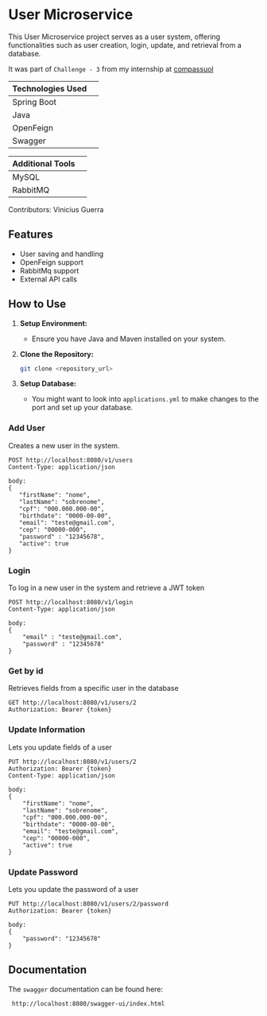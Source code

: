 # User Microservice

This User Microservice project serves as a user system, offering functionalities such as user creation, login, update, and retrieval from a database.

It was part of `Challenge - 3` from my internship at [compassuol](https://compass.uol/pt/home/)

| Technologies Used  |            |
|--------------------|------------|
| Spring Boot        |            |
| Java               |            |
| OpenFeign          |            |
| Swagger            |            |

| Additional Tools   |            |
|--------------------|------------|
| MySQL              |            |
| RabbitMQ           |            |

Contributors: Vinicius Guerra

## Features
- User saving and handling
- OpenFeign support
- RabbitMq support
- External API calls

## How to Use

1. **Setup Environment:**
    - Ensure you have Java and Maven installed on your system.

2. **Clone the Repository:**
   ```bash
   git clone <repository_url>

3. **Setup Database:**
    - You might want to look into `applications.yml` to make changes to the port and set up your database.

### Add User

Creates a new user in the system.

```http
POST http://localhost:8080/v1/users
Content-Type: application/json

body:
{
   "firstName": "nome",
   "lastName": "sobrenome",
   "cpf": "000.000.000-00",
   "birthdate": "0000-00-00",
   "email": "teste@gmail.com",
   "cep": "00000-000",
   "password" : "12345678",
   "active": true
}
```

### Login

To log in a new user in the system and retrieve a JWT token
```http
POST http://localhost:8080/v1/login
Content-Type: application/json

body:
{
    "email" : "teste@gmail.com",
    "password" : "12345678"
}
```

### Get by id

Retrieves fields from a specific user in the database

```http
GET http://localhost:8080/v1/users/2
Authorization: Bearer {token}
```


### Update Information

Lets you update fields of a user

```http
PUT http://localhost:8080/v1/users/2
Authorization: Bearer {token}
Content-Type: application/json

body:
{
    "firstName": "nome",
    "lastName": "sobrenome",
    "cpf": "000.000.000-00",
    "birthdate": "0000-00-00",
    "email": "teste@gmail.com",
    "cep": "00000-000",
    "active": true
}
```

### Update Password

Lets you update the password of a user

```http
PUT http://localhost:8080/v1/users/2/password
Authorization: Bearer {token}

body:
{
    "password": "12345678"
}
```

## Documentation

The `swagger` documentation can be found here:
```http
 http://localhost:8080/swagger-ui/index.html

```


